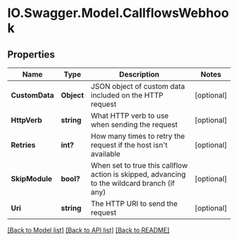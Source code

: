 # IO.Swagger.Model.CallflowsWebhook
## Properties

Name | Type | Description | Notes
------------ | ------------- | ------------- | -------------
**CustomData** | **Object** | JSON object of custom data included on the HTTP request | [optional] 
**HttpVerb** | **string** | What HTTP verb to use when sending the request | [optional] 
**Retries** | **int?** | How many times to retry the request if the host isn&#39;t available | [optional] 
**SkipModule** | **bool?** | When set to true this callflow action is skipped, advancing to the wildcard branch (if any) | [optional] 
**Uri** | **string** | The HTTP URI to send the request | [optional] 

[[Back to Model list]](../README.md#documentation-for-models) [[Back to API list]](../README.md#documentation-for-api-endpoints) [[Back to README]](../README.md)

